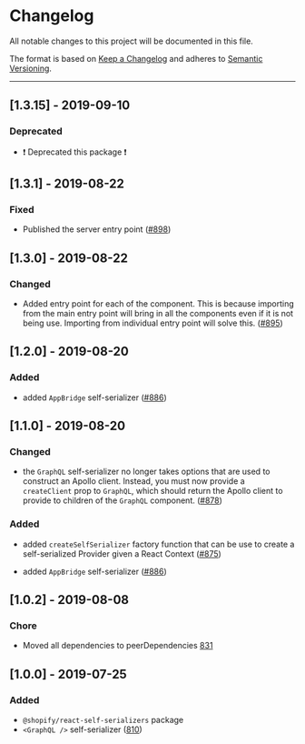 # Changelog

All notable changes to this project will be documented in this file.

The format is based on [Keep a Changelog](http://keepachangelog.com/en/1.0.0/)
and adheres to [Semantic Versioning](http://semver.org/spec/v2.0.0.html).

<!-- ## [Unreleased] -->

---

## [1.3.15] - 2019-09-10

### Deprecated

- ❗️ Deprecated this package ❗️

## [1.3.1] - 2019-08-22

### Fixed

- Published the server entry point ([#898](https://github.com/Shopify/quilt/pull/898))

## [1.3.0] - 2019-08-22

### Changed

- Added entry point for each of the component. This is because importing from the main entry point will bring in all the components even if it is not being use. Importing from individual entry point will solve this. ([#895](https://github.com/Shopify/quilt/pull/895))

## [1.2.0] - 2019-08-20

### Added

- added `AppBridge` self-serializer ([#886](https://github.com/Shopify/quilt/pull/886))

## [1.1.0] - 2019-08-20

### Changed

- the `GraphQL` self-serializer no longer takes options that are used to construct an Apollo client. Instead, you must now provide a `createClient` prop to `GraphQL`, which should return the Apollo client to provide to children of the `GraphQL` component. ([#878](https://github.com/Shopify/quilt/pull/878))

### Added

- added `createSelfSerializer` factory function that can be use to create a self-serialized Provider given a React Context ([#875](https://github.com/Shopify/quilt/pull/875))

- added `AppBridge` self-serializer ([#886](https://github.com/Shopify/quilt/pull/886))

## [1.0.2] - 2019-08-08

### Chore

- Moved all dependencies to peerDependencies [831](https://github.com/Shopify/quilt/pull/831)

## [1.0.0] - 2019-07-25

### Added

- `@shopify/react-self-serializers` package
- `<GraphQL />` self-serializer ([810](https://github.com/Shopify/quilt/pull/810))
